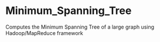 Minimum_Spanning_Tree
=====================

Computes the Minimum Spanning Tree of a large graph using Hadoop/MapReduce framework
